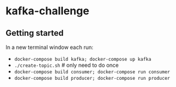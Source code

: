 # kafka-challenge

## Getting started

In a new terminal window each run:

+ `docker-compose build kafka; docker-compose up kafka`
+ `./create-topic.sh` # only need to do once
+ `docker-compose build consumer; docker-compose run consumer`
+ `docker-compose build producer; docker-compose run producer`
